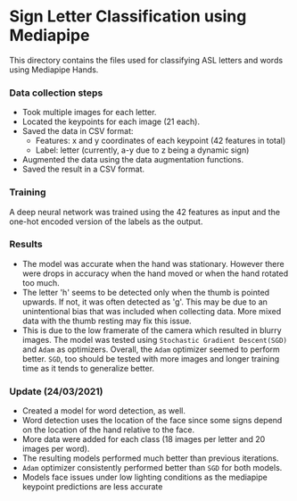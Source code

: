 # Sign Letter Classification using Mediapipe

This directory contains the files used for classifying ASL letters and words using Mediapipe Hands.

### Data collection steps
* Took multiple images for each letter.
* Located the keypoints for each image (21 each).
* Saved the data in CSV format:
  * Features: x and y coordinates of each keypoint (42 features in total)
  * Label: letter (currently, a-y due to z being a dynamic sign)
* Augmented the data using the data augmentation functions.
* Saved the result in a CSV format.

### Training
A deep neural network was trained using the 42 features as input and the one-hot encoded version of the labels as the output.

### Results
* The model was accurate when the hand was stationary. However there were drops in accuracy when the hand moved or when the hand rotated too much.
* The letter 'h' seems to be detected only when the thumb is pointed upwards. If not, it was often detected as 'g'. This may be due to an unintentional bias that was included when collecting data. More mixed data with the thumb resting may fix this issue.
* This is due to the low framerate of the camera which resulted in blurry images. The model was tested using `Stochastic Gradient Descent(SGD)` and `Adam` as optimizers. Overall, the `Adam` optimizer seemed to perform better. `SGD`, too should be tested with more images and longer training time as it tends to generalize better.

### Update (24/03/2021)
* Created a model for word detection, as well.
* Word detection uses the location of the face since some signs depend on the location of the hand relative to the face.
* More data were added for each class (18 images per letter and 20 images per word).
* The resulting models performed much better than previous iterations.
* `Adam` optimizer consistently performed better than `SGD` for both models.
* Models face issues under low lighting conditions as the mediapipe keypoint predictions are less accurate
